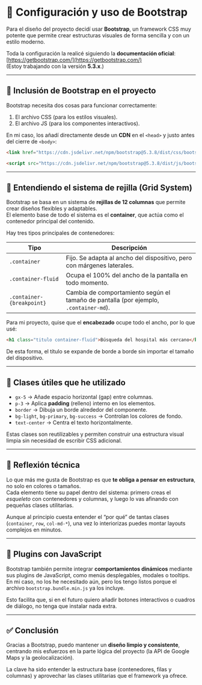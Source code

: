 
# 🎨 Configuración y uso de Bootstrap

Para el diseño del proyecto decidí usar **Bootstrap**, un framework CSS muy potente que permite crear estructuras visuales de forma sencilla y con un estilo moderno.

Toda la configuración la realicé siguiendo la **documentación oficial**:  
[https://getbootstrap.com/](https://getbootstrap.com/)  
(Estoy trabajando con la versión **5.3.x**.)

---

## 🚀 Inclusión de Bootstrap en el proyecto

Bootstrap necesita dos cosas para funcionar correctamente:  
1. El archivo CSS (para los estilos visuales).  
2. El archivo JS (para los componentes interactivos).

En mi caso, los añadí directamente desde un **CDN** en el `<head>` y justo antes del cierre de `<body>`:

```html
<link href="https://cdn.jsdelivr.net/npm/bootstrap@5.3.8/dist/css/bootstrap.min.css" rel="stylesheet" integrity="sha384-sRIl4kxILFvY47J16cr9ZwB07vP4J8+LH7qKQnuqkuIAvNWLzeN8tE5YBujZqJLB" crossorigin="anonymous">

<script src="https://cdn.jsdelivr.net/npm/bootstrap@5.3.8/dist/js/bootstrap.bundle.min.js" integrity="sha384-FKyoEForCGlyvwx9Hj09JcYn3nv7wiPVlz7YYwJrWVcXK/BmnVDxM+D2scQbITxI" crossorigin="anonymous"></script>
```

---

## 🧩 Entendiendo el sistema de rejilla (Grid System)

Bootstrap se basa en un sistema de **rejillas de 12 columnas** que permite crear diseños flexibles y adaptables.  
El elemento base de todo el sistema es el **container**, que actúa como el contenedor principal del contenido.

Hay tres tipos principales de contenedores:

| Tipo | Descripción |
|------|--------------|
| `.container` | Fijo. Se adapta al ancho del dispositivo, pero con márgenes laterales. |
| `.container-fluid` | Ocupa el 100% del ancho de la pantalla en todo momento. |
| `.container-{breakpoint}` | Cambia de comportamiento según el tamaño de pantalla (por ejemplo, `.container-md`). |

Para mi proyecto, quise que el **encabezado** ocupe todo el ancho, por lo que usé:

```html
<h1 class="titulo container-fluid">Búsqueda del hospital más cercano</h1>
```

De esta forma, el título se expande de borde a borde sin importar el tamaño del dispositivo.

---

## 🧱 Clases útiles que he utilizado

- `gx-5` → Añade espacio horizontal (gap) entre columnas.  
- `p-3` → Aplica **padding** (relleno) interno en los elementos.  
- `border` → Dibuja un borde alrededor del componente.  
- `bg-light`, `bg-primary`, `bg-success` → Controlan los colores de fondo.  
- `text-center` → Centra el texto horizontalmente.

Estas clases son reutilizables y permiten construir una estructura visual limpia sin necesidad de escribir CSS adicional.

---

## 🧠 Reflexión técnica

Lo que más me gusta de Bootstrap es que **te obliga a pensar en estructura**, no solo en colores o tamaños.  
Cada elemento tiene su papel dentro del sistema: primero creas el *esqueleto* con contenedores y columnas, y luego lo vas afinando con pequeñas clases utilitarias.

Aunque al principio cuesta entender el “por qué” de tantas clases (`container`, `row`, `col-md-*`), una vez lo interiorizas puedes montar layouts complejos en minutos.

---

## 🧩 Plugins con JavaScript

Bootstrap también permite integrar **comportamientos dinámicos** mediante sus plugins de JavaScript, como menús desplegables, modales o tooltips.  
En mi caso, no los he necesitado aún, pero los tengo listos porque el archivo `bootstrap.bundle.min.js` ya los incluye.

Esto facilita que, si en el futuro quiero añadir botones interactivos o cuadros de diálogo, no tenga que instalar nada extra.

---

## ✅ Conclusión

Gracias a Bootstrap, puedo mantener un **diseño limpio y consistente**, centrando mis esfuerzos en la parte lógica del proyecto (la API de Google Maps y la geolocalización).

La clave ha sido entender la estructura base (contenedores, filas y columnas) y aprovechar las clases utilitarias que el framework ya ofrece.